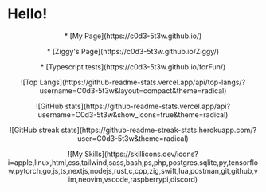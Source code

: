 # Hello!

<p align="center">
* [My Page](https://c0d3-5t3w.github.io/)
</p>

<p align="center">
* [Ziggy's Page](https://c0d3-5t3w.github.io/Ziggy/)
</p>

<p align="center">
* [Typescript tests](https://c0d3-5t3w.github.io/forFun/)
</p>

<p align="center">
![Top Langs](https://github-readme-stats.vercel.app/api/top-langs/?username=C0d3-5t3w&layout=compact&theme=radical) 
</p>

<p align="center">
![GitHub stats](https://github-readme-stats.vercel.app/api?username=C0d3-5t3w&show_icons=true&theme=radical)
</p>

<p align="center">
![GitHub streak stats](https://github-readme-streak-stats.herokuapp.com/?user=C0d3-5t3w&theme=radical)
</p>

<p align="center">
![My Skills](https://skillicons.dev/icons?i=apple,linux,html,css,tailwind,sass,bash,ps,php,postgres,sqlite,py,tensorflow,pytorch,go,js,ts,nextjs,nodejs,rust,c,cpp,zig,swift,lua,postman,git,github,vim,neovim,vscode,raspberrypi,discord)
</p>

<!-- <3 -->
